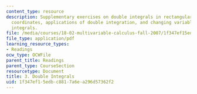 ```yaml
---
content_type: resource
description: Supplementary exercises on double integrals in rectangular and polar
  coordinates, applications of double integration, and changing variables in multiple
  integrals.
file: /media/courses/18-02-multivariable-calculus-fall-2007/1f347ef15edbc8817a6ea296d57362f2_double_integrals.pdf
file_type: application/pdf
learning_resource_types:
- Readings
ocw_type: OCWFile
parent_title: Readings
parent_type: CourseSection
resourcetype: Document
title: 3. Double Integrals
uid: 1f347ef1-5edb-c881-7a6e-a296d57362f2
---
```

